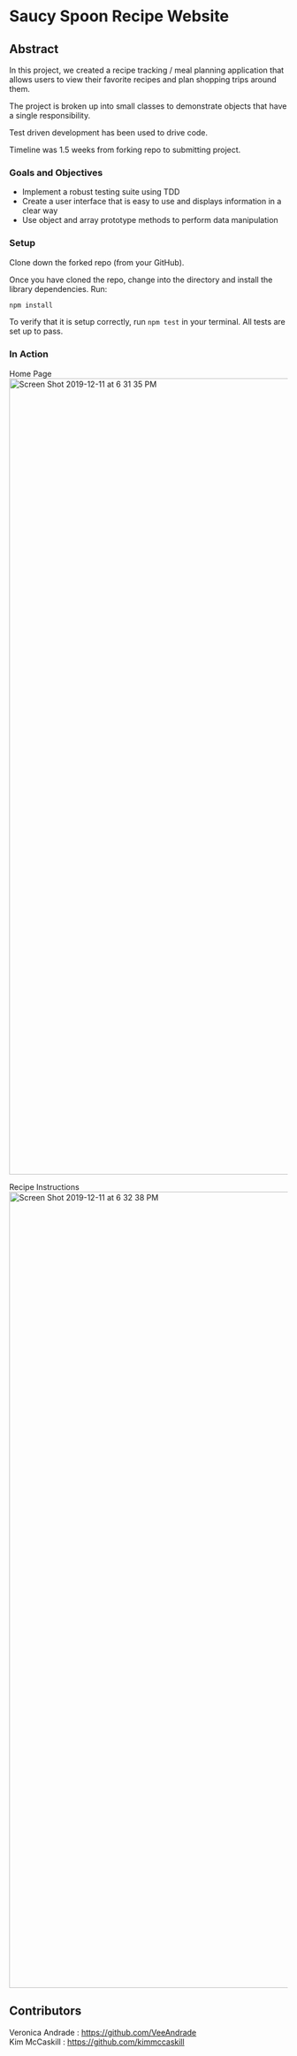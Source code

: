 # Saucy Spoon Recipe Website

## Abstract

In this project, we created a recipe tracking / meal planning application that allows users to view their favorite recipes and plan shopping trips around them.

The project is broken up into small classes to demonstrate objects that have a single responsibility.

Test driven development has been used to drive code.

Timeline was 1.5 weeks from forking repo to submitting project. 

### Goals and Objectives
 - Implement a robust testing suite using TDD
 - Create a user interface that is easy to use and displays information in a clear way
 - Use object and array prototype methods to perform data manipulation

### Setup

Clone down the forked repo (from your GitHub). 

Once you have cloned the repo, change into the directory and install the library dependencies. Run:

```bash
npm install
```

To verify that it is setup correctly, run `npm test` in your terminal. All tests are set up to pass.

### In Action
Home Page
<img width="1440" alt="Screen Shot 2019-12-11 at 6 31 35 PM" src="https://user-images.githubusercontent.com/54483332/70674875-95838600-1c44-11ea-9b45-47408ff4b876.png">

Recipe Instructions
<img width="1440" alt="Screen Shot 2019-12-11 at 6 32 38 PM" src="https://user-images.githubusercontent.com/54483332/70674936-bba92600-1c44-11ea-975b-ed60069f0ba7.png">

## Contributors

Veronica Andrade : https://github.com/VeeAndrade
<br>
Kim McCaskill : https://github.com/kimmccaskill
